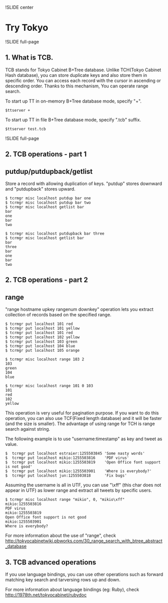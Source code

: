 !SLIDE center
# Try Tokyo #

!SLIDE full-page

## 1. What is TCB.

TCB stands for Tokyo Cabinet B+Tree database. Unlike TCH(Tokyo Cabinet Hash database), you can store duplicate keys and also store them in specific order. You can access each record with the cursor in ascending or descending order. Thanks to this mechanism, You can operate range search.

To start up TT in on-memory B+Tree database mode, specify "+".

    $ttserver +

To start up TT in file B+Tree database mode, specify ".tcb" suffix.

    $ttserver test.tcb

!SLIDE full-page

## 2. TCB operations - part 1

## putdup/putdupback/getlist

Store a record with allowing duplication of keys. "putdup" stores downward and "putdupback" stores upward. 

    $ tcrmgr misc localhost putdup bar one
    $ tcrmgr misc localhost putdup bar two
    $ tcrmgr misc localhost getlist bar
    bar
    one
    bar
    two

    $ tcrmgr misc localhost putdupback bar three
    $ tcrmgr misc localhost getlist bar
    bar
    three
    bar
    one
    bar
    two

## 2. TCB operations - part 2

## range

"range hostname upkey rangenum downkey" operation lets you extract collection of records based on the specified range.

    $ tcrmgr put localhost 101 red
    $ tcrmgr put localhost 101 yellow
    $ tcrmgr put localhost 101 red
    $ tcrmgr put localhost 102 yellow
    $ tcrmgr put localhost 103 green
    $ tcrmgr put localhost 104 blue
    $ tcrmgr put localhost 105 orange

    $ tcrmgr misc localhost range 103 2
    103
    green
    104
    blue

    $ tcrmgr misc localhost range 101 0 103
    101
    red
    102
    yellow

This operation is very useful for pagination purpose.
If you want to do this operation, you can also use TCF(Fixed length database) and it will be faster (and the size is smaller). The advantage of using range for TCH is range search against string.

The following example is to use "username:timestamp" as key and tweet as value.

    $  tcrmgr put localhost estraier:1255503845 'Some nasty words'
    $  tcrmgr put localhost mikio:1255503816    'PDF virus'
    $  tcrmgr put localhost mikio:1255503819    'Open Office font support is not good'
    $  tcrmgr put localhost mikio:1255503901    'Where is everybody?'
    $  tcrmgr put localhost jun:1255503818      'Fix bugs'

Assuming the username is all in UTF, you can use "\xff" (this char does not appear in UTF) as lower range and extract all tweets by specific users.

    $ tcrmgr misc localhost range "mikio", 0, "mikio\xff"
    mikio:1255503816
    PDF virus
    mikio:1255503819
    Open Office font support is not good
    mikio:1255503901
    Where is everybody?

For more information about the use of "range", check http://tokyocabinetwiki.pbworks.com/30_range_search_with_btree_abstract_database

## 3. TCB advanced operations

If you use language bindings, you can use other operations such as forward matching key search and tarversing rows up and down.

For more information about language bindings (eg: Ruby), check http://1978th.net/tokyocabinet/rubydoc